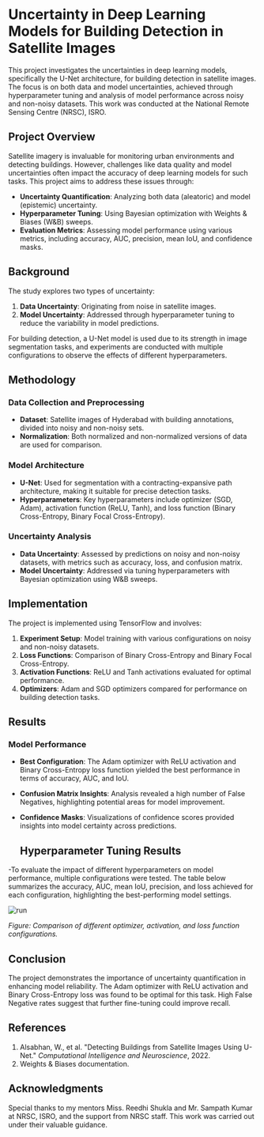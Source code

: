 
# Uncertainty in Deep Learning Models for Building Detection in Satellite Images

This project investigates the uncertainties in deep learning models, specifically the U-Net architecture, for building detection in satellite images. The focus is on both data and model uncertainties, achieved through hyperparameter tuning and analysis of model performance across noisy and non-noisy datasets. This work was conducted at the National Remote Sensing Centre (NRSC), ISRO.

## Project Overview

Satellite imagery is invaluable for monitoring urban environments and detecting buildings. However, challenges like data quality and model uncertainties often impact the accuracy of deep learning models for such tasks. This project aims to address these issues through:

- **Uncertainty Quantification**: Analyzing both data (aleatoric) and model (epistemic) uncertainty.
- **Hyperparameter Tuning**: Using Bayesian optimization with Weights & Biases (W&B) sweeps.
- **Evaluation Metrics**: Assessing model performance using various metrics, including accuracy, AUC, precision, mean IoU, and confidence masks.

## Background

The study explores two types of uncertainty:
1. **Data Uncertainty**: Originating from noise in satellite images.
2. **Model Uncertainty**: Addressed through hyperparameter tuning to reduce the variability in model predictions.

For building detection, a U-Net model is used due to its strength in image segmentation tasks, and experiments are conducted with multiple configurations to observe the effects of different hyperparameters.

## Methodology

### Data Collection and Preprocessing
- **Dataset**: Satellite images of Hyderabad with building annotations, divided into noisy and non-noisy sets.
- **Normalization**: Both normalized and non-normalized versions of data are used for comparison.

### Model Architecture
- **U-Net**: Used for segmentation with a contracting-expansive path architecture, making it suitable for precise detection tasks.
- **Hyperparameters**: Key hyperparameters include optimizer (SGD, Adam), activation function (ReLU, Tanh), and loss function (Binary Cross-Entropy, Binary Focal Cross-Entropy).

### Uncertainty Analysis
- **Data Uncertainty**: Assessed by predictions on noisy and non-noisy datasets, with metrics such as accuracy, loss, and confusion matrix.
- **Model Uncertainty**: Addressed via tuning hyperparameters with Bayesian optimization using W&B sweeps.

## Implementation

The project is implemented using TensorFlow and involves:
1. **Experiment Setup**: Model training with various configurations on noisy and non-noisy datasets.
2. **Loss Functions**: Comparison of Binary Cross-Entropy and Binary Focal Cross-Entropy.
3. **Activation Functions**: ReLU and Tanh activations evaluated for optimal performance.
4. **Optimizers**: Adam and SGD optimizers compared for performance on building detection tasks.

## Results

### Model Performance
- **Best Configuration**: The Adam optimizer with ReLU activation and Binary Cross-Entropy loss function yielded the best performance in terms of accuracy, AUC, and IoU.
- **Confusion Matrix Insights**: Analysis revealed a high number of False Negatives, highlighting potential areas for model improvement.
- **Confidence Masks**: Visualizations of confidence scores provided insights into model certainty across predictions.

  ## Hyperparameter Tuning Results

-To evaluate the impact of different hyperparameters on model performance, multiple configurations were tested. The table below summarizes the accuracy, AUC, mean IoU, precision, and loss achieved for each configuration, highlighting the best-performing model settings.

![run](https://github.com/user-attachments/assets/9c72fbc9-2737-4975-bb5e-5de2fa9af10e)

*Figure: Comparison of different optimizer, activation, and loss function configurations.*


## Conclusion

The project demonstrates the importance of uncertainty quantification in enhancing model reliability. The Adam optimizer with ReLU activation and Binary Cross-Entropy loss was found to be optimal for this task. High False Negative rates suggest that further fine-tuning could improve recall.

## References

1. Alsabhan, W., et al. "Detecting Buildings from Satellite Images Using U-Net." *Computational Intelligence and Neuroscience*, 2022.
2. Weights & Biases documentation.

## Acknowledgments

Special thanks to my mentors Miss. Reedhi Shukla and Mr. Sampath Kumar at NRSC, ISRO, and the support from NRSC staff. This work was carried out under their valuable guidance.

